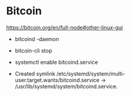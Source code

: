 # Bitcoin

https://bitcoin.org/en/full-node#other-linux-gui
* bitcoind -daemon
* bitcoin-cli stop




* systemctl enable bitcoind.service
* Created symlink /etc/systemd/system/multi-user.target.wants/bitcoind.service → /usr/lib/systemd/system/bitcoind.service.
